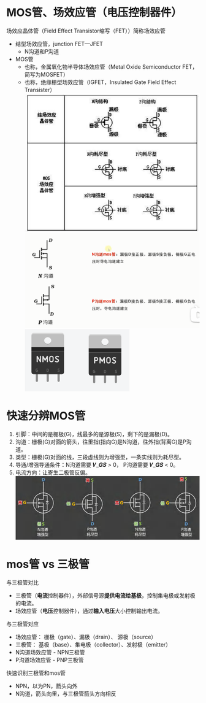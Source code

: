 # MOS管、场效应管（电压控制器件）
场效应晶体管（Field Effect Transistor缩写（FET））简称场效应管
- 结型场效应管，junction FET—JFET
	- N沟道和P沟道
- MOS管
	- 也称，金属氧化物半导体场效应管（Metal Oxide Semiconductor FET，简写为MOSFET）
	- 也称，绝缘栅型场效应管（IGFET，Insulated Gate Field Effect Transister）
![](../photo/Pasted%20image%2020221116103216.png)
![](../photo/Pasted%20image%2020221116103734.png)
![](../photo/Pasted%20image%2020221116140556.png)

# 快速分辨MOS管
1. 引脚：中间的是栅极(G)，线最多的是源极(S)，剩下的是漏极(D)。
2. 沟道：栅极(G)对⾯的箭头，往⾥指(指向G)是N沟道，往外指(背离G)是P沟道。
3. 类型：栅极(G)对⾯的线，三段虚线则为增强型，⼀条实线则为耗尽型。
4. 导通/增强导通条件：N沟道需要 𝑽_𝑮𝑺 > 0， P沟道需要 𝑽_𝑮𝑺 < 0。
5. 电流⽅向：让寄⽣⼆极管反偏。
![](../photo/Pasted%20image%2020250802125629.png)

# mos管 vs 三极管
与三极管对比
- 三极管（**电流**控制器件），外部信号源**提供电流给基极**，控制集电极或发射极的电流。
- 场效应管（**电压**控制器件），通过**输入电压**大小控制输出电流。

与三极管对应
- 场效应管： 栅极（gate）、漏极（drain）、         源极（source）
- 三极管：    基极（base）、集电极（collector）、发射极（emitter）
- N沟道场效应管 - NPN三极管
- P沟道场效应管  - PNP三极管

快速识别三极管和mos管
- NPN，以为PN，箭头向外
- N沟道，箭头向里，与三极管箭头方向相反



